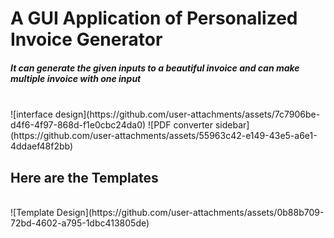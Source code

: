 <h1>A GUI Application of Personalized Invoice Generator</h1>
<h5>It can generate the given inputs to a beautiful invoice and can make multiple invoice with one input</h5>
<br>
![interface design](https://github.com/user-attachments/assets/7c7906be-d4f6-4f97-868d-f1e0cbc24da0)
![PDF converter sidebar](https://github.com/user-attachments/assets/55963c42-e149-43e5-a6e1-4ddaef48f2bb)
<br>
<h2>Here are the Templates</h2>
<br>
![Template Design](https://github.com/user-attachments/assets/0b88b709-72bd-4602-a795-1dbc413805de)

